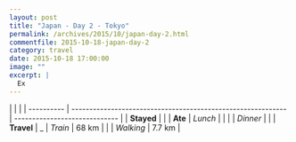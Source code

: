```yaml
---
layout: post
title: "Japan - Day 2 - Tokyo"
permalink: /archives/2015/10/japan-day-2.html
commentfile: 2015-10-18-japan-day-2
category: travel
date: 2015-10-18 17:00:00
image: ""
excerpt: |
  Ex
---
```


|            |                                                              |
| ---------- | ------------------------------------------------------------ | ----------------------------- |
| **Stayed** | []() |
| **Ate**    | _Lunch_                                                      |           |
|            | _Dinner_                                                     | |
| **Travel** | _            | _Train_                                                      | 68 km                         |
|            | _Walking_                                                    | 7.7 km                        |
